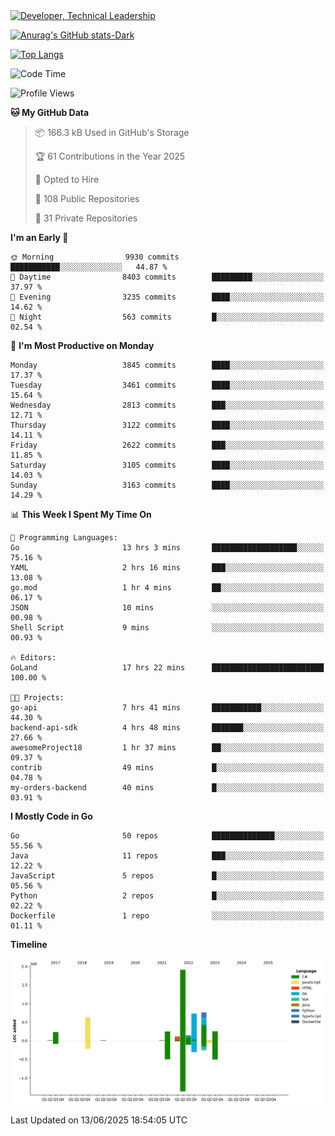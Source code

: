 <div>
  <a href="https://www.linkedin.com/in/arielpineiro/" target="_blank" rel="nofollow noopener noreferrer">
    <img src="https://img.shields.io/badge/-LinkedIn-%230077B5?style=for-the-badge&logo=linkedin&logoColor=white" alt="Developer, Technical Leadership" title="Ariel Piñeiro">
  </a>
</div>

[![Anurag's GitHub stats-Dark](https://github-readme-stats.vercel.app/api?username=arielsrv&show_icons=true&theme=dark#gh-dark-mode-only)](https://github.com/anuraghazra/github-readme-stats#gh-dark-mode-only)

[![Top Langs](https://github-readme-stats.vercel.app/api/top-langs/?username=arielsrv&layout=compact&langs_count=10&theme=dark#gh-dark-mode-only)](https://github.com/anuraghazra/github-readme-stats&theme=dark#gh-dark-mode-only)

<!--START_SECTION:waka-->
![Code Time](http://img.shields.io/badge/Code%20Time-1%2C326%20hrs%2024%20mins-blue)

![Profile Views](http://img.shields.io/badge/Profile%20Views-0-blue)

**🐱 My GitHub Data** 

> 📦 166.3 kB Used in GitHub's Storage 
 > 
> 🏆 61 Contributions in the Year 2025
 > 
> 💼 Opted to Hire
 > 
> 📜 108 Public Repositories 
 > 
> 🔑 31 Private Repositories 
 > 
**I'm an Early 🐤** 

```text
🌞 Morning                9930 commits        ███████████░░░░░░░░░░░░░░   44.87 % 
🌆 Daytime                8403 commits        █████████░░░░░░░░░░░░░░░░   37.97 % 
🌃 Evening                3235 commits        ████░░░░░░░░░░░░░░░░░░░░░   14.62 % 
🌙 Night                  563 commits         █░░░░░░░░░░░░░░░░░░░░░░░░   02.54 % 
```
📅 **I'm Most Productive on Monday** 

```text
Monday                   3845 commits        ████░░░░░░░░░░░░░░░░░░░░░   17.37 % 
Tuesday                  3461 commits        ████░░░░░░░░░░░░░░░░░░░░░   15.64 % 
Wednesday                2813 commits        ███░░░░░░░░░░░░░░░░░░░░░░   12.71 % 
Thursday                 3122 commits        ████░░░░░░░░░░░░░░░░░░░░░   14.11 % 
Friday                   2622 commits        ███░░░░░░░░░░░░░░░░░░░░░░   11.85 % 
Saturday                 3105 commits        ████░░░░░░░░░░░░░░░░░░░░░   14.03 % 
Sunday                   3163 commits        ████░░░░░░░░░░░░░░░░░░░░░   14.29 % 
```


📊 **This Week I Spent My Time On** 

```text
💬 Programming Languages: 
Go                       13 hrs 3 mins       ███████████████████░░░░░░   75.16 % 
YAML                     2 hrs 16 mins       ███░░░░░░░░░░░░░░░░░░░░░░   13.08 % 
go.mod                   1 hr 4 mins         ██░░░░░░░░░░░░░░░░░░░░░░░   06.17 % 
JSON                     10 mins             ░░░░░░░░░░░░░░░░░░░░░░░░░   00.98 % 
Shell Script             9 mins              ░░░░░░░░░░░░░░░░░░░░░░░░░   00.93 % 

🔥 Editors: 
GoLand                   17 hrs 22 mins      █████████████████████████   100.00 % 

🐱‍💻 Projects: 
go-api                   7 hrs 41 mins       ███████████░░░░░░░░░░░░░░   44.30 % 
backend-api-sdk          4 hrs 48 mins       ███████░░░░░░░░░░░░░░░░░░   27.66 % 
awesomeProject18         1 hr 37 mins        ██░░░░░░░░░░░░░░░░░░░░░░░   09.37 % 
contrib                  49 mins             █░░░░░░░░░░░░░░░░░░░░░░░░   04.78 % 
my-orders-backend        40 mins             █░░░░░░░░░░░░░░░░░░░░░░░░   03.91 % 
```

**I Mostly Code in Go** 

```text
Go                       50 repos            ██████████████░░░░░░░░░░░   55.56 % 
Java                     11 repos            ███░░░░░░░░░░░░░░░░░░░░░░   12.22 % 
JavaScript               5 repos             █░░░░░░░░░░░░░░░░░░░░░░░░   05.56 % 
Python                   2 repos             █░░░░░░░░░░░░░░░░░░░░░░░░   02.22 % 
Dockerfile               1 repo              ░░░░░░░░░░░░░░░░░░░░░░░░░   01.11 % 
```



**Timeline**

![Lines of Code chart](https://raw.githubusercontent.com/arielsrv/arielsrv/main/assets/bar_graph.png)


 Last Updated on 13/06/2025 18:54:05 UTC
<!--END_SECTION:waka-->
